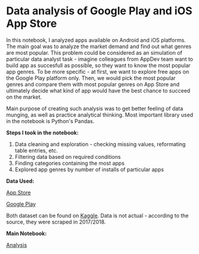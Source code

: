 # Data analysis of Google Play and iOS App Store

In this notebook, I analyzed apps available on Android and iOS platforms. The main goal was to analyze the market demand and find out what genres are most popular. This problem
could be considered as an simulation of particular data analyst task - imagine colleagues from AppDev team want to build app as succesfull as possible, so they want to know the most popular
app genres. To be more specific - at first, we want to explore free apps on the Google Play platform only. Then, we would pick the most popular genres and compare them with most popular genres
on App Store and ultimately decide what kind of app would have the best chance to succeed on the market.

Main purpose of creating such analysis was to get better feeling of data munging, as well as practice analytical thinking. Most important library used in the notebook is Python's Pandas.

**Steps I took in the notebook:**
1) Data cleaning and exploration - checking missing values, reformating table entries, etc.
2) Filtering data based on required conditions
3) Finding categories containing the most apps
4) Explored app genres by number of installs of particular apps


**Data Used:**

[App Store](https://github.com/viliam-gago/data_analysis_popular_apps/blob/master/AppleStore.csv)

[Google Play](https://github.com/viliam-gago/data_analysis_popular_apps/blob/master/googleplaystore.csv)

Both dataset can be found on [Kaggle](https://www.kaggle.com/notebooks). Data is not actual - according to the source, they were scraped in 2017/2018.

**Main Notebook:**

[Analysis](https://github.com/viliam-gago/data_analysis_popular_apps/blob/master/data_analysis_apps.ipynb)


